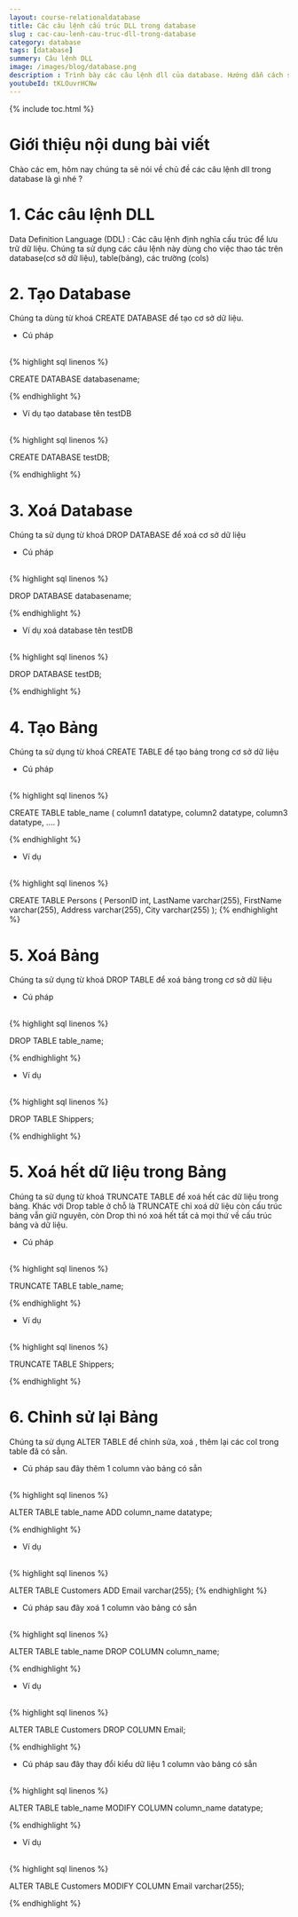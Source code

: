 ```yaml
---
layout: course-relationaldatabase
title: Các câu lệnh cấu trúc DLL trong database
slug : cac-cau-lenh-cau-truc-dll-trong-database
category: database
tags: [database]
summery: Câu lệnh DLL    
image: /images/blog/database.png
description : Trình bày các câu lệnh dll của database. Hướng dẫn cách sử dụng các câu lệnh dll trong database
youtubeId: tKLOuvrHCNw
---
```


{% include toc.html %}

# **Giới thiệu nội dung bài viết**

Chào các em, hôm nay chúng ta sẽ nói về chủ đề các câu lệnh dll trong database là gì nhé ?

# **1. Các câu lệnh DLL**

Data Definition Language (DDL) : Các câu lệnh định nghĩa cấu trúc để lưu trữ dữ liệu. Chúng ta sử dụng các câu lệnh này dùng cho việc thao tác trên database(cơ sở dữ liệu), table(bảng), các trường (cols)

# **2. Tạo Database**

Chúng ta dùng từ khoá CREATE DATABASE để tạo cơ sở dữ liệu. 

- Cú pháp

<br>
{% highlight sql linenos %}

CREATE DATABASE databasename; 

{% endhighlight %}

- Ví dụ tạo database tên testDB

<br>
{% highlight sql linenos %}

CREATE DATABASE testDB;

{% endhighlight %}

# **3. Xoá Database**

Chúng ta sử dụng từ khoá DROP DATABASE để xoá cơ sở dữ liệu

- Cú pháp

<br>
{% highlight sql linenos %}

DROP DATABASE databasename; 

{% endhighlight %}

- Ví dụ xoá database tên testDB

<br>
{% highlight sql linenos %}

DROP DATABASE testDB;

{% endhighlight %}

# **4. Tạo Bảng**

Chúng ta sử dụng từ khoá CREATE TABLE  để tạo bảng trong cơ sở dữ liệu

- Cú pháp

<br>
{% highlight sql linenos %}

CREATE TABLE table_name (
    column1 datatype,
    column2 datatype,
    column3 datatype,
   ....
)

{% endhighlight %}

- Ví dụ 

<br>
{% highlight sql linenos %}

CREATE TABLE Persons (
    PersonID int,
    LastName varchar(255),
    FirstName varchar(255),
    Address varchar(255),
    City varchar(255)
);
{% endhighlight %}

# **5. Xoá Bảng**

Chúng ta sử dụng từ khoá DROP TABLE  để xoá bảng trong cơ sở dữ liệu

- Cú pháp

<br>
{% highlight sql linenos %}

DROP TABLE table_name; 

{% endhighlight %}

- Ví dụ 

<br>
{% highlight sql linenos %}

DROP TABLE Shippers;

{% endhighlight %}

# **5. Xoá hết dữ liệu trong Bảng**

Chúng ta sử dụng từ khoá TRUNCATE TABLE  để xoá hết các dữ liệu trong bảng. Khác với Drop table ở chỗ là TRUNCATE chỉ xoá dữ liệu còn cấu trúc bảng vẫn giữ nguyên, còn Drop thì nó xoá hết tất cả mọi thứ về cấu trúc bảng và dữ liệu.

- Cú pháp

<br>
{% highlight sql linenos %}

TRUNCATE TABLE table_name; 

{% endhighlight %}

- Ví dụ 

<br>
{% highlight sql linenos %}

TRUNCATE TABLE Shippers;

{% endhighlight %}

# **6. Chỉnh sử lại Bảng**

Chúng ta sử dụng ALTER TABLE để chỉnh sửa, xoá , thêm lại các col trong table đã có sẳn.

- Cú pháp sau đây thêm 1 column vào bảng có sẳn

<br>
{% highlight sql linenos %}

ALTER TABLE table_name
ADD column_name datatype;

{% endhighlight %}

- Ví dụ 

<br>
{% highlight sql linenos %}

ALTER TABLE Customers
ADD Email varchar(255);
{% endhighlight %}

- Cú pháp sau đây xoá 1 column vào bảng có sẳn

<br>
{% highlight sql linenos %}

ALTER TABLE table_name
DROP COLUMN column_name; 

{% endhighlight %}

- Ví dụ 

<br>
{% highlight sql linenos %}

ALTER TABLE Customers
DROP COLUMN Email;

{% endhighlight %}

- Cú pháp sau đây thay đổi kiểu dữ liệu 1 column vào bảng có sẳn

<br>
{% highlight sql linenos %}

ALTER TABLE table_name
MODIFY COLUMN column_name datatype; 

{% endhighlight %}

- Ví dụ 

<br>
{% highlight sql linenos %}

ALTER TABLE Customers
MODIFY COLUMN Email varchar(255); 

{% endhighlight %}





